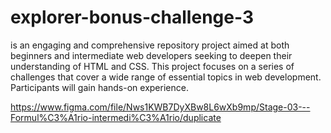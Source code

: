 # explorer-bonus-challenge-3

is an engaging and comprehensive repository project aimed at both beginners and intermediate web developers seeking to deepen their understanding of HTML and CSS. This project focuses on a series of challenges that cover a wide range of essential topics in web development. Participants will gain hands-on experience.

https://www.figma.com/file/Nws1KWB7DyXBw8L6wXb9mp/Stage-03---Formul%C3%A1rio-intermedi%C3%A1rio/duplicate
